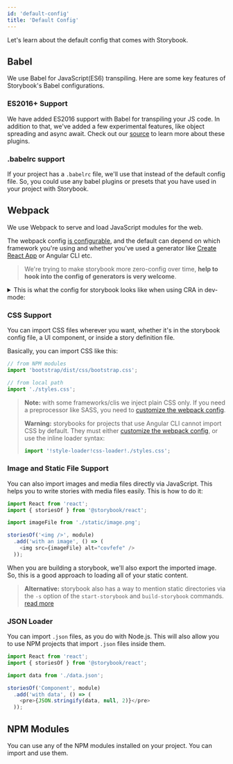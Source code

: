 ```yaml
---
id: 'default-config'
title: 'Default Config'
---
```


Let's learn about the default config that comes with Storybook.

## Babel

We use Babel for JavaScript(ES6) transpiling.
Here are some key features of Storybook's Babel configurations.

### ES2016+ Support

We have added ES2016 support with Babel for transpiling your JS code.
In addition to that, we've added a few experimental features, like object spreading and async await.
Check out our [source](https://github.com/storybookjs/storybook/blob/master/lib/core/src/server/config/babel.dev.js) to learn more about these plugins.

### .babelrc support

If your project has a `.babelrc` file, we'll use that instead of the default config file.
So, you could use any babel plugins or presets that you have used in your project with Storybook.

## Webpack

We use Webpack to serve and load JavaScript modules for the web.

The webpack config [is configurable](/configurations/custom-webpack-config/), and the default can depend on which framework you're using and whether you've used a generator like [Create React App](https://github.com/facebookincubator/create-react-app) or Angular CLI etc.

> We're trying to make storybook more zero-config over time, **help to hook into the config of generators is very welcome**.

<details>
  <summary>This is what the config for storybook looks like when using CRA in dev-mode:</summary>

  ```js
  {
    mode: 'development',
    bail: false,
    devtool: '#cheap-module-source-map',
    entry: [
      '@storybook/core/dist/server/common/polyfills.js',
      '@storybook/core/dist/server/preview/globals.js',
      '<your-storybook-dir>/config.js',
      'webpack-hot-middleware/client.js?reload=true',
    ],
    output: {
      path: './',
      filename: '[name].[hash].bundle.js',
      publicPath: '',
    },
    plugins: [
      HtmlWebpackPlugin {
        options: {
          template: '@storybook/core/dist/server/templates/index.ejs',
          templateContent: false,
          templateParameters: [Function: templateParameters],
          filename: 'iframe.html',
          hash: false,
          inject: false,
          compile: true,
          favicon: false,
          minify: undefined,
          cache: true,
          showErrors: true,
          chunks: 'all',
          excludeChunks: [],
          chunksSortMode: 'none',
          meta: {},
          title: 'Webpack App',
          xhtml: false,
          alwaysWriteToDisk: true,
        },
      },
      DefinePlugin {
        definitions: {
          'process.env': {
            NODE_ENV: '"development"',
            NODE_PATH: '""',
            PUBLIC_URL: '"."',
            '<storybook-environment-variables>'
            '<dotenv-environment-variables>'
          },
        },
      },
      WatchMissingNodeModulesPlugin {
        nodeModulesPath: './node_modules',
      },
      HotModuleReplacementPlugin {},
      CaseSensitivePathsPlugin {},
      ProgressPlugin {},
      DefinePlugin {
        definitions: {
          '<storybook-environment-variables>'
          '<dotenv-environment-variables>'
        },
      },
    ],
    module: {
      rules: [
        { test: /\.(mjs|jsx?)$/, 
          use: [
            { loader: 'babel-loader', options:
              { cacheDirectory: './node_modules/.cache/storybook',
                presets: [
                  [ './node_modules/@babel/preset-env/lib/index.js', { shippedProposals: true, useBuiltIns: 'usage', corejs: '3' } ],
                  './node_modules/@babel/preset-react/lib/index.js',
                  './node_modules/@babel/preset-flow/lib/index.js',
                ],
                plugins: [
                  './node_modules/@babel/plugin-proposal-object-rest-spread/lib/index.js',
                  './node_modules/@babel/plugin-proposal-class-properties/lib/index.js',
                  './node_modules/@babel/plugin-syntax-dynamic-import/lib/index.js',
                  [ './node_modules/babel-plugin-emotion/dist/babel-plugin-emotion.cjs.js', { sourceMap: true, autoLabel: true } ],
                  './node_modules/babel-plugin-macros/dist/index.js',
                  './node_modules/@babel/plugin-transform-react-constant-elements/lib/index.js',
                  './node_modules/babel-plugin-add-react-displayname/index.js',
                  [ './node_modules/babel-plugin-react-docgen/lib/index.js', { DOC_GEN_COLLECTION_NAME: 'STORYBOOK_REACT_CLASSES' } ],
                ],
              },
            },
          ],
          include: [ './' ],
          exclude: [ './node_modules' ],
        },
        { test: /\.md$/, 
          use: [
            { loader: './node_modules/raw-loader/index.js' },
          ],
        },
        { test: /\.css$/,
          use: [
            './node_modules/style-loader/index.js',
            { loader: './node_modules/css-loader/dist/cjs.js', options: { importLoaders: 1 } },
            { loader: './node_modules/postcss-loader/src/index.js', options: { ident: 'postcss', postcss: {}, plugins: [Function: plugins] } },
          ],
        },
        { test: /\.(svg|ico|jpg|jpeg|png|gif|eot|otf|webp|ttf|woff|woff2|cur|ani)(\?.*)?$/,
          loader: './node_modules/file-loader/dist/cjs.js',
          query: { name: 'static/media/[name].[hash:8].[ext]' },
        },
        { test: /\.(mp4|webm|wav|mp3|m4a|aac|oga)(\?.*)?$/,
          loader: './node_modules/url-loader/dist/cjs.js',
          query: { limit: 10000, name: 'static/media/[name].[hash:8].[ext]' },
        },
      ],
    },
    resolve: {
      extensions: [ '.mjs', '.js', '.jsx', '.json' ],
      modules: [ 'node_modules' ],
      mainFields: [ 'browser', 'main', 'module' ],
      alias: {
        'core-js': './node_modules/core-js',
        react: './node_modules/react',
        'react-dom': './node_modules/react-dom',
      },
    },
    optimization: {
      splitChunks: { chunks: 'all' },
      runtimeChunk: true,
      minimizer: [ [Object] ],
    },
    performance: { hints: false },
  }
  ```
</details>


### CSS Support

You can import CSS files wherever you want, whether it's in the storybook config file, a UI component, or inside a story definition file.

Basically, you can import CSS like this:

```js
// from NPM modules
import 'bootstrap/dist/css/bootstrap.css';

// from local path
import './styles.css';
```

> **Note:** with some frameworks/clis we inject plain CSS only. If you need a preprocessor like SASS, you need to [customize the webpack config](/configurations/custom-webpack-config/).
>
> **Warning:** storybooks for projects that use Angular CLI cannot import CSS by default. They must either [customize the webpack config](/configurations/custom-webpack-config/), or use the inline loader syntax:
> ```js
> import '!style-loader!css-loader!./styles.css';
> ```

### Image and Static File Support

You can also import images and media files directly via JavaScript.
This helps you to write stories with media files easily. This is how to do it:

```js
import React from 'react';
import { storiesOf } from '@storybook/react';

import imageFile from './static/image.png';

storiesOf('<img />', module)
  .add('with an image', () => (
    <img src={imageFile} alt="covfefe" />
  ));
```

When you are building a storybook, we'll also export the imported image.
So, this is a good approach to loading all of your static content.

> **Alternative:** storybook also has a way to mention static directories via the `-s` option of the `start-storybook` and `build-storybook` commands. [read more](/configurations/serving-static-files/)

### JSON Loader

You can import `.json` files, as you do with Node.js.
This will also allow you to use NPM projects that import `.json` files inside them.

```js
import React from 'react';
import { storiesOf } from '@storybook/react';

import data from './data.json';

storiesOf('Component', module)
  .add('with data', () => (
    <pre>{JSON.stringify(data, null, 2)}</pre>
  ));
```

## NPM Modules

You can use any of the NPM modules installed on your project.
You can import and use them.
